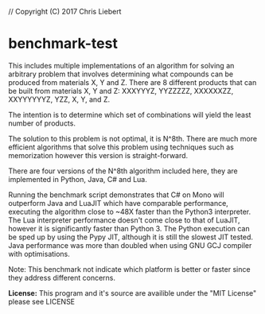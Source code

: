// Copyright (C) 2017 Chris Liebert
# benchmark-test

This includes multiple implementations of an algorithm for solving an arbitrary problem that 
involves determining what compounds can be produced from materials X, Y and Z.
There are 8 different products that can be built from materials X, Y and Z:
XXXYYYZ, YYZZZZZ, XXXXXXZZ, XXYYYYYYZ, YZZ, X, Y, and Z.

The intention is to determine which set of combinations will yield the least number of products.

The solution to this problem is not optimal, it is N^8th. There are much more efficient algorithms that
solve this problem using techniques such as memorization however this version is straight-forward.

There are four versions of the N^8th algorithm included here, they are implemented in Python, Java, C# and Lua.

Running the benchmark script demonstrates that C# on Mono will outperform Java and LuaJIT which have comparable performance, executing the algorithm close to ~48X faster than the Python3 interpreter.
The Lua interpreter performance doesn't come close to that of LuaJIT, however it is significantly faster than Python 3.
The Python execution can be sped up by using the Pypy JIT, although it is still the slowest JIT tested.
Java performance was more than doubled when using GNU GCJ compiler with optimisations.

Note: This benchmark not indicate which platform is better or faster since they address different concerns.

**License:**
This program and it's source are availible under the "MIT License" please see LICENSE
